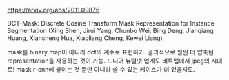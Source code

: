 https://arxiv.org/abs/2011.09876

DCT-Mask: Discrete Cosine Transform Mask Representation for Instance
  Segmentation (Xing Shen, Jirui Yang, Chunbo Wei, Bing Deng, Jianqiang Huang, Xiansheng Hua, Xiaoliang Cheng, Kewei Liang)

mask를 binary map이 아니라 dct의 계수로 표현하기. 결과적으로 훨씬 더 압축된 representation을 사용하는 것이 가능. 드디어 뉴럴넷 업계도 비트맵에서 jpeg의 시대로! mask r-cnn에 붙이는 것 뿐만 아니라 쓸 수 있는 케이스가 더 있을지도.